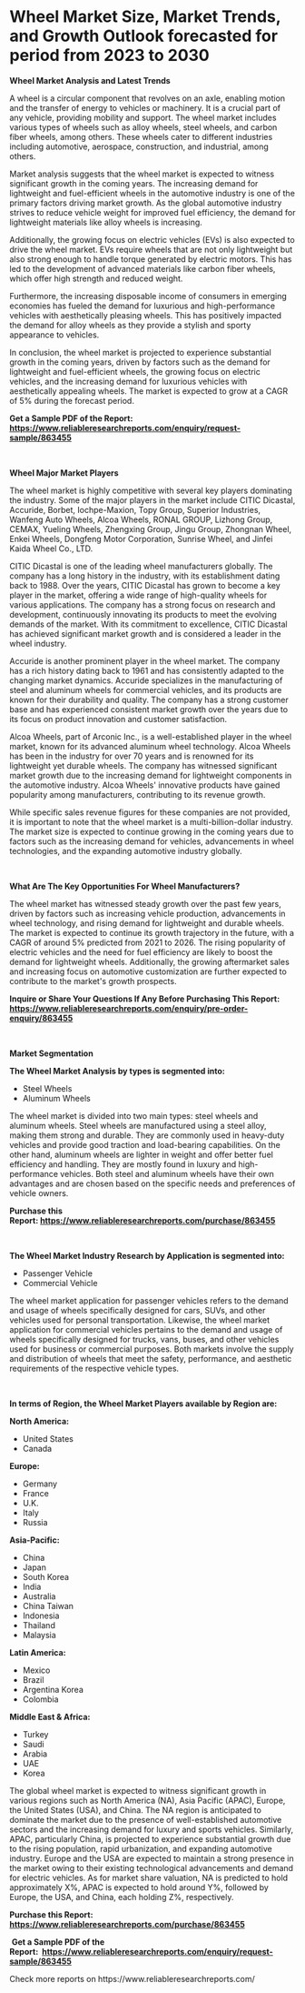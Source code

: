 <p><h1>Wheel Market Size, Market Trends, and Growth Outlook forecasted for period from 2023 to 2030</h1></p><p><strong>Wheel Market Analysis and Latest Trends</strong></p>
<p><p>A wheel is a circular component that revolves on an axle, enabling motion and the transfer of energy to vehicles or machinery. It is a crucial part of any vehicle, providing mobility and support. The wheel market includes various types of wheels such as alloy wheels, steel wheels, and carbon fiber wheels, among others. These wheels cater to different industries including automotive, aerospace, construction, and industrial, among others.</p><p>Market analysis suggests that the wheel market is expected to witness significant growth in the coming years. The increasing demand for lightweight and fuel-efficient wheels in the automotive industry is one of the primary factors driving market growth. As the global automotive industry strives to reduce vehicle weight for improved fuel efficiency, the demand for lightweight materials like alloy wheels is increasing.</p><p>Additionally, the growing focus on electric vehicles (EVs) is also expected to drive the wheel market. EVs require wheels that are not only lightweight but also strong enough to handle torque generated by electric motors. This has led to the development of advanced materials like carbon fiber wheels, which offer high strength and reduced weight.</p><p>Furthermore, the increasing disposable income of consumers in emerging economies has fueled the demand for luxurious and high-performance vehicles with aesthetically pleasing wheels. This has positively impacted the demand for alloy wheels as they provide a stylish and sporty appearance to vehicles.</p><p>In conclusion, the wheel market is projected to experience substantial growth in the coming years, driven by factors such as the demand for lightweight and fuel-efficient wheels, the growing focus on electric vehicles, and the increasing demand for luxurious vehicles with aesthetically appealing wheels. The market is expected to grow at a CAGR of 5% during the forecast period.</p></p>
<p><strong>Get a Sample PDF of the Report:&nbsp; <a href="https://www.reliableresearchreports.com/enquiry/request-sample/863455">https://www.reliableresearchreports.com/enquiry/request-sample/863455</a></strong></p>
<p>&nbsp;</p>
<p><strong>Wheel Major Market Players</strong></p>
<p><p>The wheel market is highly competitive with several key players dominating the industry. Some of the major players in the market include CITIC Dicastal, Accuride, Borbet, Iochpe-Maxion, Topy Group, Superior Industries, Wanfeng Auto Wheels, Alcoa Wheels, RONAL GROUP, Lizhong Group, CEMAX, Yueling Wheels, Zhengxing Group, Jingu Group, Zhongnan Wheel, Enkei Wheels, Dongfeng Motor Corporation, Sunrise Wheel, and Jinfei Kaida Wheel Co., LTD.</p><p>CITIC Dicastal is one of the leading wheel manufacturers globally. The company has a long history in the industry, with its establishment dating back to 1988. Over the years, CITIC Dicastal has grown to become a key player in the market, offering a wide range of high-quality wheels for various applications. The company has a strong focus on research and development, continuously innovating its products to meet the evolving demands of the market. With its commitment to excellence, CITIC Dicastal has achieved significant market growth and is considered a leader in the wheel industry.</p><p>Accuride is another prominent player in the wheel market. The company has a rich history dating back to 1961 and has consistently adapted to the changing market dynamics. Accuride specializes in the manufacturing of steel and aluminum wheels for commercial vehicles, and its products are known for their durability and quality. The company has a strong customer base and has experienced consistent market growth over the years due to its focus on product innovation and customer satisfaction.</p><p>Alcoa Wheels, part of Arconic Inc., is a well-established player in the wheel market, known for its advanced aluminum wheel technology. Alcoa Wheels has been in the industry for over 70 years and is renowned for its lightweight yet durable wheels. The company has witnessed significant market growth due to the increasing demand for lightweight components in the automotive industry. Alcoa Wheels' innovative products have gained popularity among manufacturers, contributing to its revenue growth.</p><p>While specific sales revenue figures for these companies are not provided, it is important to note that the wheel market is a multi-billion-dollar industry. The market size is expected to continue growing in the coming years due to factors such as the increasing demand for vehicles, advancements in wheel technologies, and the expanding automotive industry globally.</p></p>
<p>&nbsp;</p>
<p><strong>What Are The Key Opportunities For Wheel Manufacturers?</strong></p>
<p><p>The wheel market has witnessed steady growth over the past few years, driven by factors such as increasing vehicle production, advancements in wheel technology, and rising demand for lightweight and durable wheels. The market is expected to continue its growth trajectory in the future, with a CAGR of around 5% predicted from 2021 to 2026. The rising popularity of electric vehicles and the need for fuel efficiency are likely to boost the demand for lightweight wheels. Additionally, the growing aftermarket sales and increasing focus on automotive customization are further expected to contribute to the market's growth prospects.</p></p>
<p><strong>Inquire or Share Your Questions If Any Before Purchasing This Report: <a href="https://www.reliableresearchreports.com/enquiry/pre-order-enquiry/863455">https://www.reliableresearchreports.com/enquiry/pre-order-enquiry/863455</a></strong></p>
<p>&nbsp;</p>
<p><strong>Market Segmentation</strong></p>
<p><strong>The Wheel Market Analysis by types is segmented into:</strong></p>
<p><ul><li>Steel Wheels</li><li>Aluminum Wheels</li></ul></p>
<p><p>The wheel market is divided into two main types: steel wheels and aluminum wheels. Steel wheels are manufactured using a steel alloy, making them strong and durable. They are commonly used in heavy-duty vehicles and provide good traction and load-bearing capabilities. On the other hand, aluminum wheels are lighter in weight and offer better fuel efficiency and handling. They are mostly found in luxury and high-performance vehicles. Both steel and aluminum wheels have their own advantages and are chosen based on the specific needs and preferences of vehicle owners.</p></p>
<p><strong>Purchase this Report:&nbsp;<a href="https://www.reliableresearchreports.com/purchase/863455">https://www.reliableresearchreports.com/purchase/863455</a></strong></p>
<p>&nbsp;</p>
<p><strong>The Wheel Market Industry Research by Application is segmented into:</strong></p>
<p><ul><li>Passenger Vehicle</li><li>Commercial Vehicle</li></ul></p>
<p><p>The wheel market application for passenger vehicles refers to the demand and usage of wheels specifically designed for cars, SUVs, and other vehicles used for personal transportation. Likewise, the wheel market application for commercial vehicles pertains to the demand and usage of wheels specifically designed for trucks, vans, buses, and other vehicles used for business or commercial purposes. Both markets involve the supply and distribution of wheels that meet the safety, performance, and aesthetic requirements of the respective vehicle types.</p></p>
<p>&nbsp;</p>
<p><strong>In terms of Region, the Wheel Market Players available by Region are:</strong></p>
<p>
    <p> <strong> North America: </strong>
        <ul>
            <li>United States</li>
            <li>Canada</li>
        </ul>
        </p> 
    <p> <strong> Europe: </strong>
        <ul>
            <li>Germany</li>
            <li>France</li>
            <li>U.K.</li>
            <li>Italy</li>
            <li>Russia</li>
        </ul>
        </p> 
    <p> <strong> Asia-Pacific: </strong>
        <ul>
            <li>China</li>
            <li>Japan</li>
            <li>South Korea</li>
            <li>India</li>
            <li>Australia</li>
            <li>China Taiwan</li>
            <li>Indonesia</li>
            <li>Thailand</li>
            <li>Malaysia</li>
        </ul>
        </p> 
    <p> <strong> Latin America: </strong>
        <ul>
            <li>Mexico</li>
            <li>Brazil</li>
            <li>Argentina Korea</li>
            <li>Colombia</li>
        </ul>
        </p> 
    <p> <strong> Middle East & Africa: </strong>
        <ul>
            <li>Turkey</li>
            <li>Saudi</li>
            <li>Arabia</li>
            <li>UAE</li>
            <li>Korea</li>
        </ul>
    </p>
    </p>
<p><p>The global wheel market is expected to witness significant growth in various regions such as North America (NA), Asia Pacific (APAC), Europe, the United States (USA), and China. The NA region is anticipated to dominate the market due to the presence of well-established automotive sectors and the increasing demand for luxury and sports vehicles. Similarly, APAC, particularly China, is projected to experience substantial growth due to the rising population, rapid urbanization, and expanding automotive industry. Europe and the USA are expected to maintain a strong presence in the market owing to their existing technological advancements and demand for electric vehicles. As for market share valuation, NA is predicted to hold approximately X%, APAC is expected to hold around Y%, followed by Europe, the USA, and China, each holding Z%, respectively.</p></p>
<p><strong>Purchase this Report: <a href="https://www.reliableresearchreports.com/purchase/863455">https://www.reliableresearchreports.com/purchase/863455</a></strong></p>
<p>&nbsp;<strong>Get a Sample PDF of the Report:&nbsp;&nbsp;<a href="https://www.reliableresearchreports.com/enquiry/request-sample/863455">https://www.reliableresearchreports.com/enquiry/request-sample/863455</a></strong></p>
<p><strong></strong></p>
<p>Check more reports on https://www.reliableresearchreports.com/</p>